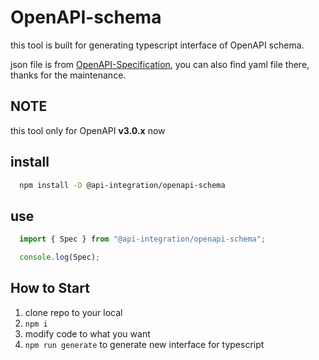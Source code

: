 # OpenAPI-schema
this tool is built for generating typescript interface of OpenAPI schema.

json file is from [OpenAPI-Specification](https://github.com/OAI/OpenAPI-Specification/tree/master/schemas/v3.0), you can also find yaml file there, thanks for the maintenance.

## NOTE
this tool only for OpenAPI **v3.0.x** now

## install
```bash
  npm install -D @api-integration/openapi-schema
```

## use
```javascript
  import { Spec } from "@api-integration/openapi-schema";

  console.log(Spec);
```

## How to Start
1. clone repo to your local
2. `npm i`
3. modify code to what you want
4. `npm run generate` to generate new interface for typescript
